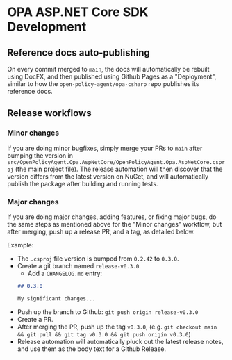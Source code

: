 # OPA ASP.NET Core SDK Development

## Reference docs auto-publishing

On every commit merged to `main`, the docs will automatically be rebuilt using DocFX, and then published using Github Pages as a "Deployment", similar to how the `open-policy-agent/opa-csharp` repo publishes its reference docs.


## Release workflows

### Minor changes

If you are doing minor bugfixes, simply merge your PRs to `main` after bumping the version in `src/OpenPolicyAgent.Opa.AspNetCore/OpenPolicyAgent.Opa.AspNetCore.csproj` (the main project file).
The release automation will then discover that the version differs from the latest version on NuGet, and will automatically publish the package after building and running tests.


### Major changes

If you are doing major changes, adding features, or fixing major bugs, do the same steps as mentioned above for the "Minor changes" workflow, but after merging, push up a release PR, and a tag, as detailed below.

Example:
 - The `.csproj` file version is bumped from `0.2.42` to `0.3.0`.
 - Create a git branch named `release-v0.3.0`.
   - Add a `CHANGELOG.md` entry:
    ```md
    ## 0.3.0

    My significant changes...
    ```
 - Push up the branch to Github: `git push origin release-v0.3.0`
 - Create a PR.
 - After merging the PR, push up the tag `v0.3.0`, (e.g. `git checkout main && git pull && git tag v0.3.0 && git push origin v0.3.0`)
 - Release automation will automatically pluck out the latest release notes, and use them as the body text for a Github Release.

